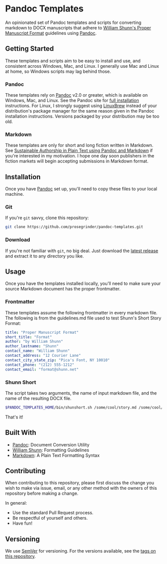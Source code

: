 # Pandoc Templates

An opinionated set of Pandoc templates and scripts for converting markdown to DOCX manuscripts that adhere to [William Shunn's Proper Manuscript Format](https://www.shunn.net/format/) guidelines using [Pandoc](https://pandoc.org).

## Getting Started

These templates and scripts aim to be easy to install and use, and consistent across Windows, Mac, and Linux. I generally use Mac and Linux at home, so Windows scripts may lag behind those.

### Pandoc

These templates rely on [Pandoc](https://pandoc.org) v2.0 or greater, which is available on Windows, Mac, and Linux. See the Pandoc site for [full installation](https://pandoc.org/installing.html) instructions. For Linux, I strongly suggest using [LinuxBrew](http://linuxbrew.sh/) instead of your distribution's package manager for the same reason given in the Pandoc installation instructions. Versions packaged by your distribution may be too old.

### Markdown

These templates are only for short and long fiction written in Markdown. See [Sustainable Authorship in Plain Text using Pandoc and Markdown](https://programminghistorian.org/lessons/sustainable-authorship-in-plain-text-using-pandoc-and-markdown#philosophy) if you're interested in my motivation. I hope one day soon publishers in the fiction markets will begin accepting submissions in Markdown format.

## Installation

Once you have [Pandoc](https://pandoc.org) set up, you'll need to copy these files to your local machine.

### Git

If you're ```git``` savvy, clone this repository:

```bash
git clone https://github.com/prosegrinder/pandoc-templates.git
```

### Download

If you're not familiar with ```git```, no big deal. Just download the [latest release](https://github.com/prosegrinder/pandoc-templates/releases/latest) and extract it to any directory you like.

## Usage

Once you have the templates installed locally, you'll need to make sure your source Markdown document has the proper frontmatter.

### Frontmatter

These templates assume the following frontmatter in every markdown file. The following is from the guidelines.md file used to test Shunn's Short Story Format:

```yaml
title: "Proper Manuscript Format"
short_title: "Format"
author: "by William Shunn"
author_lastname: "Shunn"
contact_name: "William Shunn"
contact_address: "12 Courier Lane"
contact_city_state_zip: "Pica's Font, NY 10010"
contact_phone: "(212) 555-1212"
contact_email: "format@shunn.net"
```

### Shunn Short

The script takes two arguments, the name of input markdown file, and the name of the resulting DOCX file.

```bash
$PANDOC_TEMPLATES_HOME/bin/shunshort.sh /some/cool/story.md /some/cool/story.docx
```

 That's it!

## Built With

* [Pandoc](https://pandoc.org): Document Conversion Utility
* [William Shunn](https://www.shunn.net/format/): Formatting Guidelines
* [Markdown](https://daringfireball.net/projects/markdown/): A Plain Text Formatting Syntax

## Contributing

When contributing to this repository, please first discuss the change you wish to make via issue, email, or any other method with the owners of this repository before making a change.

In general:

* Use the standard Pull Request process.
* Be respectful of yourself and others.
* Have fun!

## Versioning

We use [SemVer](http://semver.org/) for versioning. For the versions available, see the [tags on this repository](https://github.com/prosegrinder/pandoc-templates/tags).
